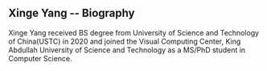 ## Xinge Yang -- Biography

Xinge Yang received BS degree from University of Science and Technology of China(USTC) in 2020 and joined the Visual Computing Center,
King Abdullah University of Science and Technology as a MS/PhD student in Computer Science.  

